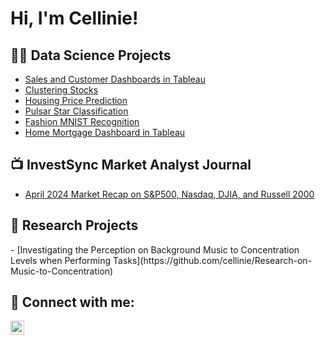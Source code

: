 <h1>Hi, I'm Cellinie! 
<h2>👨‍💻 Data Science Projects</h2>

- [Sales and Customer Dashboards in Tableau](https://public.tableau.com/app/profile/cellinie.cellinie/viz/SalesDashboard_17181019831590/SalesDashboard?publish=yes)
- [Clustering Stocks](https://github.com/cellinie/Clustering-Stocks)
- [Housing Price Prediction](https://github.com/cellinie/Housing-Price-Prediction)
- [Pulsar Star Classification](https://github.com/cellinie/Pulsar-Star-Classification)
- [Fashion MNIST Recognition](https://github.com/cellinie/Clothing-Image-Recognition)
- [Home Mortgage Dashboard in Tableau](https://public.tableau.com/app/profile/cellinie.cellinie/viz/HomeMortgage_17188317117030/Dashboard1?publish=yes)

 


<h2>📺 InvestSync Market Analyst Journal</h2>

- [April 2024 Market Recap on S&P500, Nasdaq, DJIA, and Russell 2000](https://ming20303.wixsite.com/investsync-2/blog)

<h2> 🔭 Research Projects </h2>
- [Investigating the Perception on Background Music to Concentration Levels when Performing Tasks](https://github.com/cellinie/Research-on-Music-to-Concentration)

<h2> 🤳 Connect with me:</h2>

[<img align="left" alt="JoshMadakor | LinkedIn" width="22px" src="https://cdn.jsdelivr.net/npm/simple-icons@v3/icons/linkedin.svg" />][linkedin]

[linkedin]: https://linkedin.com/in/cellinie-tanaga-50676724a

<!--
**joshmadakor1/joshmadakor1** is a ✨ _special_ ✨ repository because its `README.md` (this file) appears on your GitHub profile.

Here are some ideas to get you started:

- 🔭 I’m currently working on ...
- 🌱 I’m currently learning ...
- 👯 I’m looking to collaborate on ...
- 🤔 I’m looking for help with ...
- 💬 Ask me about ...
- 📫 How to reach me: ...
- 😄 Pronouns: ...
- ⚡ Fun fact: ...
-->
